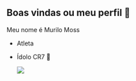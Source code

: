 ## Boas vindas ou meu perfil 🥇

Meu nome é Murilo Moss

- Atleta
- Ídolo CR7 🤖

 
  ![]( https://media1.tenor.com/m/iT7TgikI2aoAAAAd/cristiano-ronaldo-ucl.gif)
